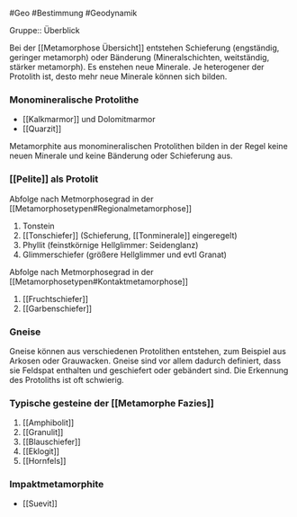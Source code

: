 #Geo #Bestimmung #Geodynamik 

Gruppe:: Überblick

Bei der [[Metamorphose Übersicht]] entstehen Schieferung (engständig, geringer metamorph) oder Bänderung (Mineralschichten, weitständig, stärker metamorph). Es enstehen neue Minerale. Je heterogener der Protolith ist, desto mehr neue Minerale können sich bilden.

### Monomineralische Protolithe

- [[Kalkmarmor]] und Dolomitmarmor
- [[Quarzit]]

Metamorphite aus monomineralischen Protolithen bilden in der Regel keine neuen Minerale und keine Bänderung oder Schieferung aus.

### [[Pelite]] als Protolit

Abfolge nach Metmorphosegrad in der [[Metamorphosetypen#Regionalmetamorphose]]

1. Tonstein
2. [[Tonschiefer]] (Schieferung, [[Tonminerale]] eingeregelt)
3. Phyllit (feinstkörnige Hellglimmer: Seidenglanz)
4. Glimmerschiefer (größere Hellglimmer und evtl Granat)

Abfolge nach Metmorphosegrad in der [[Metamorphosetypen#Kontaktmetamorphose]]

1. [[Fruchtschiefer]]
2. [[Garbenschiefer]]

### Gneise

Gneise können aus verschiedenen Protolithen entstehen, zum Beispiel aus Arkosen oder Grauwacken. Gneise sind vor allem dadurch definiert, dass sie Feldspat enthalten und geschiefert oder gebändert sind. Die Erkennung des Protoliths ist oft schwierig.

### Typische gesteine der [[Metamorphe Fazies]]

1. [[Amphibolit]]
2. [[Granulit]]
3. [[Blauschiefer]]
4. [[Eklogit]]
5. [[Hornfels]]

### Impaktmetamorphite

- [[Suevit]]